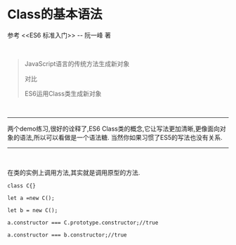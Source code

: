 # Class的基本语法

 参考 <<ES6 标准入门>> -- 阮一峰 著

<br>

>JavaScript语言的传统方法生成新对象
>
>对比
>
>ES6运用Class类生成新对象

<br>

****
两个demo练习,很好的诠释了,ES6 Class类的概念,它让写法更加清晰,更像面向对象的语法,所以可以看做是一个语法糖.
当然你如果习惯了ES5的写法也没有关系.
****

<br>

在类的实例上调用方法,其实就是调用原型的方法.
```
class C{}

let a =new C();

let b = new C();

a.constructor === C.prototype.constructor;//true

a.constructor === b.constructor;//true
```



